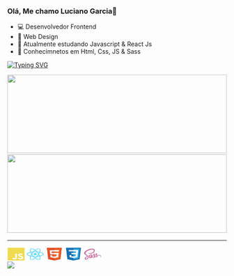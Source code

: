 ### Olá, Me chamo Luciano Garcia👋
- 💻 Desenvolvedor Frontend
- 🎉 Web Design
- 📒 Atualmente estudando Javascript & React Js 
- 📌 Conhecimnetos em Html, Css, JS & Sass

<div style="align: center;">
  
[![Typing SVG](https://readme-typing-svg.herokuapp.com?font=arial&color=%230C0C0C&size=24&width=440&lines=Front+end++Developer+%26+Web+Design)](https://git.io/typing-svg)
  
   <img width="100%" height="180px" src="https://github-readme-stats.vercel.app/api?username=LucianoGarcia1&show_icons=true&theme=dark&include_all_commits=true&count_private=true"/>
  
   <img width="100%" height="180px" src="https://github-readme-stats.vercel.app/api/top-langs/?username=LucianoGarcia1&layout=compact&langs_count=7&theme=dark"/>
  <hr>
  <img align="center" alt="Luciano-Js" height="30" width="40" src="https://raw.githubusercontent.com/devicons/devicon/master/icons/javascript/javascript-plain.svg">
  <img align="center" alt="Luciano-React" height="30" width="40" src="https://raw.githubusercontent.com/devicons/devicon/master/icons/react/react-original.svg">
  <img align="center" alt="Luciano-HTML" height="30" width="40" src="https://raw.githubusercontent.com/devicons/devicon/master/icons/html5/html5-original.svg">
  <img align="center" alt="Luciano-CSS" height="30" width="40" src="https://raw.githubusercontent.com/devicons/devicon/master/icons/css3/css3-original.svg">
  <img align="center" alt="Luciano-React" height="34" width="40" src="https://raw.githubusercontent.com/devicons/devicon/master/icons/sass/sass-original.svg">
</div>

<div style="width:100%; text-align:rigth;">
  <img src="https://img.icons8.com/color/240/000000/baby-yoda.png" style="align: right; text-align: right;"/>
</div>
